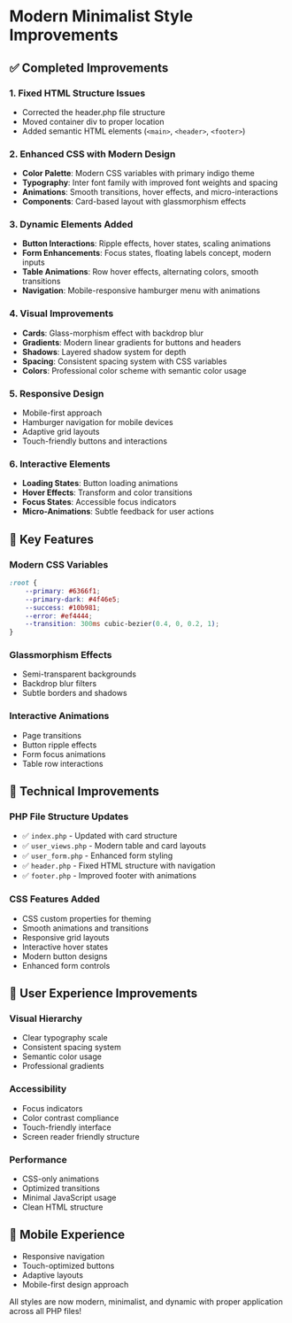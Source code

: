 # Modern Minimalist Style Improvements

## ✅ Completed Improvements

### 1. **Fixed HTML Structure Issues**
- Corrected the header.php file structure 
- Moved container div to proper location
- Added semantic HTML elements (`<main>`, `<header>`, `<footer>`)

### 2. **Enhanced CSS with Modern Design**
- **Color Palette**: Modern CSS variables with primary indigo theme
- **Typography**: Inter font family with improved font weights and spacing
- **Animations**: Smooth transitions, hover effects, and micro-interactions
- **Components**: Card-based layout with glassmorphism effects

### 3. **Dynamic Elements Added**
- **Button Interactions**: Ripple effects, hover states, scaling animations
- **Form Enhancements**: Focus states, floating labels concept, modern inputs
- **Table Animations**: Row hover effects, alternating colors, smooth transitions
- **Navigation**: Mobile-responsive hamburger menu with animations

### 4. **Visual Improvements**
- **Cards**: Glass-morphism effect with backdrop blur
- **Gradients**: Modern linear gradients for buttons and headers
- **Shadows**: Layered shadow system for depth
- **Spacing**: Consistent spacing system with CSS variables
- **Colors**: Professional color scheme with semantic color usage

### 5. **Responsive Design**
- Mobile-first approach
- Hamburger navigation for mobile devices
- Adaptive grid layouts
- Touch-friendly buttons and interactions

### 6. **Interactive Elements**
- **Loading States**: Button loading animations
- **Hover Effects**: Transform and color transitions
- **Focus States**: Accessible focus indicators
- **Micro-Animations**: Subtle feedback for user actions

## 🎨 Key Features

### Modern CSS Variables
```css
:root {
    --primary: #6366f1;
    --primary-dark: #4f46e5;
    --success: #10b981;
    --error: #ef4444;
    --transition: 300ms cubic-bezier(0.4, 0, 0.2, 1);
}
```

### Glassmorphism Effects
- Semi-transparent backgrounds
- Backdrop blur filters
- Subtle borders and shadows

### Interactive Animations
- Page transitions
- Button ripple effects
- Form focus animations
- Table row interactions

## 🚀 Technical Improvements

### PHP File Structure Updates
- ✅ `index.php` - Updated with card structure
- ✅ `user_views.php` - Modern table and card layouts
- ✅ `user_form.php` - Enhanced form styling
- ✅ `header.php` - Fixed HTML structure with navigation
- ✅ `footer.php` - Improved footer with animations

### CSS Features Added
- CSS custom properties for theming
- Smooth animations and transitions
- Responsive grid layouts
- Interactive hover states
- Modern button designs
- Enhanced form controls

## 🎯 User Experience Improvements

### Visual Hierarchy
- Clear typography scale
- Consistent spacing system
- Semantic color usage
- Professional gradients

### Accessibility
- Focus indicators
- Color contrast compliance
- Touch-friendly interface
- Screen reader friendly structure

### Performance
- CSS-only animations
- Optimized transitions
- Minimal JavaScript usage
- Clean HTML structure

## 📱 Mobile Experience
- Responsive navigation
- Touch-optimized buttons
- Adaptive layouts
- Mobile-first design approach

All styles are now modern, minimalist, and dynamic with proper application across all PHP files!